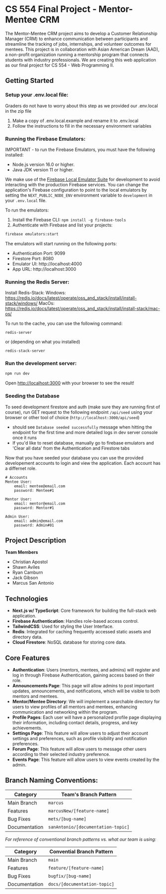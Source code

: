 # CS 554 Final Project - Mentor-Mentee CRM

The Mentor-Mentee CRM project aims to develop a Customer Relationship Manager (CRM) to enhance communication between participants and streamline the tracking of jobs, internships, and volunteer outcomes for mentees. This project is in collaboration with Asian American Dream (AAD), a non-profit organization running a mentorship program that connects students with industry professionals. We are creating this web application as our final project for CS 554 - Web Programming II.

## Getting Started

### Setup your .env.local file:

Graders do not have to worry about this step as we provided our .env.local in the zip file

1. Make a copy of .env.local.example and rename it to .env.local
2. Follow the instructions to fill in the necessary environment variables

### Running the Firebase Emulators:

IMPORTANT - to run the Firebase Emulators, you must have the following installed:

- Node.js version 16.0 or higher.
- Java JDK version 11 or higher.

We make use of the [Firebase Local Emulator Suite](https://firebase.google.com/docs/emulator-suite) for development to avoid interacting with the production Firebase services. You can change the application's Firebase configuration to point to the local emulators by setting the `NEXT_PUBLIC_NODE_ENV` environment variable to `development` in your `.env.local` file.

To run the emulators:

1. Install the Firebase CLI: `npm install -g firebase-tools`
2. Authenticate with Firebase and list your projects:

```bash
firebase emulators:start
```

The emulators will start running on the following ports:

- Authentication Port: 9099
- Firestore Port: 8080
- Emulator UI: http://localhost:4000
- App URL: http://localhost:3000

### Running the Redis Server:

Install Redis-Stack:
Windows: https://redis.io/docs/latest/operate/oss_and_stack/install/install-stack/windows/
MacOs: https://redis.io/docs/latest/operate/oss_and_stack/install/install-stack/mac-os/

To run to the cache, you can use the following command:

```
redis-server
```

or (depending on what you installed)

```
redis-stack-server
```

### Run the development server:

```bash
npm run dev
```

Open [http://localhost:3000](http://localhost:3000) with your browser to see the result!

### Seeding the Database

To seed development firestore and auth (make sure they are running first of course), run GET request to the following endpoint `/api/seed` using your browser or other tool of choice (`http://localhost:3000/api/seed`)

- should see `Database seeded successfully` message when hitting the endpoint for the first time and more detailed logs in dev server console once it runs
- If you'd like to reset database, manually go to firebase emulators and 'Clear all data' from the Authentication and Firestore tabs

Now that you have seeded your database you can use the provided developement accounts to login and view the application. Each account has a differnet role.

```
# Accounts
Mentee User:
	email: mentee@email.com
	password: Mentee#1

Mentor User:
	email: mentor@email.com
	password: Mentor#1

Admin User:
	email: admin@email.com
	password: Admin#01
```

## Project Description

**Team Members**

- Christian Apostol
- Shawn Aviles
- Ryan Camburn
- Jack Gibson
- Marcus San Antonio

## Technologies

- **Next.js w/ TypeScript**: Core framework for building the full-stack web application.
- **Firebase Authentication**: Handles role-based access control.
- **TailwindCSS**: Used for styling the User Interface.
- **Redis**: Integrated for caching frequently accessed static assets and directory data.
- **Cloud Firestore**: NoSQL database for storing core data.

## Core Features

- **Authentication**: Users (mentors, mentees, and admins) will register and log in through Firebase Authentication, gaining access based on their role.
- **Announcements Page**: This page will allow admins to post important updates, announcements, and notifications, which will be visible to both mentors and mentees.
- **Mentor/Mentee Directory**: We will implement a searchable directory for users to view profiles of all mentors and mentees, enhancing communication and networking within the program.
- **Profile Pages**: Each user will have a personalized profile page displaying their information, including contact details, progress, and key achievements.
- **Settings Page**: This feature will allow users to adjust their account settings and preferences, such as profile visibility and notification preferences.
- **Forum Page**: This feature will allow users to message other users according to their selected industry preference.
- **Events Page**: This feature will allow users to view events created by the admin.

## Branch Naming Conventions:

| Category      | Team's Branch Pattern              |
| ------------- | ---------------------------------- |
| Main Branch   | `marcus`                           |
| Features      | `marcusNew/[feature-name]`         |
| Bug Fixes     | `mets/[bug-name]`                  |
| Documentation | `sanAntonio/[documentation-topic]` |

_For reference of conventional branch patterns vs. what our team is using:_

| Category      | Convential Branch Pattern    |
| ------------- | ---------------------------- |
| Main Branch   | `main`                       |
| Features      | `feature/[feature-name]`     |
| Bug Fixes     | `bugfix/[bug-name]`          |
| Documentation | `docs/[documentation-topic]` |
